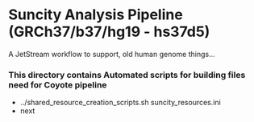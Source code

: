 # Suncity Analysis Pipeline (GRCh37/b37/hg19 - hs37d5)

A JetStream workflow to support, old human genome things...


### This directory contains Automated scripts for building files need for Coyote pipeline

* ../shared_resource_creation_scripts.sh suncity_resources.ini
* next